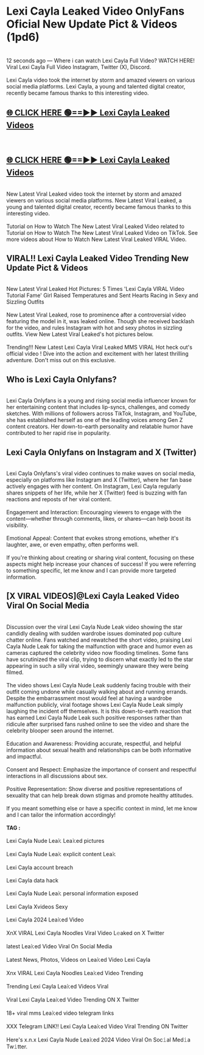# Lexi Cayla Leaked Video OnlyFans Oficial New Update Pict & Videos (1pd6)
<br>
12 seconds ago — Where i can watch Lexi Cayla Full Video? WATCH HERE! Viral Lexi Cayla Full Video Instagram, Twitter (X), Discord.
<br><br>
Lexi Cayla video took the internet by storm and amazed viewers on various social media platforms. Lexi Cayla, a young and talented digital creator, recently became famous thanks to this interesting video.
<br>
<h2><a href="https://play.trustnlinepharmacy.us?title=Lexi_Cayla">🌐 CLICK HERE 🟢==►► Lexi Cayla Leaked Videos</a></h2>
<br>
<h2><a href="https://play.trustnlinepharmacy.us?title=Lexi_Cayla">🌐 CLICK HERE 🟢==►► Lexi Cayla Leaked Videos</a></h2>
<br>
New Latest Viral Leaked video took the internet by storm and amazed viewers on various social media platforms. New Latest Viral Leaked, a young and talented digital creator, recently became famous thanks to this interesting video.
<br><br>
Tutorial on How to Watch The New Latest Viral Leaked Video related to Tutorial on How to Watch The New Latest Viral Leaked Video on TikTok. See more videos about How to Watch New Latest Viral Leaked VIRAL Video.
<br>
<h2>VIRAL!! Lexi Cayla Leaked Video Trending New Update Pict & Videos</h2>
<br>
New Latest Viral Leaked Hot Pictures: 5 Times 'Lexi Cayla VIRAL Video Tutorial Fame' Girl Raised Temperatures and Sent Hearts Racing in Sexy and Sizzling Outfits
<br><br>
New Latest Viral Leaked, rose to prominence after a controversial video featuring the model in it, was leaked online. Though she received backlash for the video, and rules Instagram with hot and sexy photos in sizzling outfits. View New Latest Viral Leaked's hot pictures below.
<br><br>
Trending!!! New Latest Lexi Cayla Viral Leaked MMS VIRAL Hot heck out's official video ! Dive into the action and excitement with her latest thrilling adventure. Don't miss out on this exclusive.
<br>
<h2>Who is Lexi Cayla Onlyfans?</h2>
<br>
Lexi Cayla Onlyfans is a young and rising social media influencer known for her entertaining content that includes lip-syncs, challenges, and comedy sketches. With millions of followers across TikTok, Instagram, and YouTube, she has established herself as one of the leading voices among Gen Z content creators. Her down-to-earth personality and relatable humor have contributed to her rapid rise in popularity.
<br>
<h2>Lexi Cayla Onlyfans on Instagram and X (Twitter)</h2>
<br>
Lexi Cayla Onlyfans's viral video continues to make waves on social media, especially on platforms like Instagram and X (Twitter), where her fan base actively engages with her content. On Instagram, Lexi Cayla regularly shares snippets of her life, while her X (Twitter) feed is buzzing with fan reactions and reposts of her viral content.
<br><br>
Engagement and Interaction: Encouraging viewers to engage with the content—whether through comments, likes, or shares—can help boost its visibility.
<br><br>
Emotional Appeal: Content that evokes strong emotions, whether it's laughter, awe, or even empathy, often performs well.
<br><br>
If you're thinking about creating or sharing viral content, focusing on these aspects might help increase your chances of success! If you were referring to something specific, let me know and I can provide more targeted information.
<br>
<h2>[X VIRAL VIDEOS]@Lexi Cayla Leaked Video Viral On Social Media</h2>
<br>
Discussion over the viral Lexi Cayla Nude Leak video showing the star candidly dealing with sudden wardrobe issues dominated pop culture chatter online. Fans watched and rewatched the short video, praising Lexi Cayla Nude Leak for taking the malfunction with grace and humor even as cameras captured the celebrity video now flooding timelines. Some fans have scrutinized the viral clip, trying to discern what exactly led to the star appearing in such a silly viral video, seemingly unaware they were being filmed.
<br><br>
The video shows Lexi Cayla Nude Leak suddenly facing trouble with their outfit coming undone while casually walking about and running errands. Despite the embarrassment most would feel at having a wardrobe malfunction publicly, viral footage shows Lexi Cayla Nude Leak simply laughing the incident off themselves. It is this down-to-earth reaction that has earned Lexi Cayla Nude Leak such positive responses rather than ridicule after surprised fans rushed online to see the video and share the celebrity blooper seen around the internet.
<br><br>
Education and Awareness: Providing accurate, respectful, and helpful information about sexual health and relationships can be both informative and impactful.
<br><br>
Consent and Respect: Emphasize the importance of consent and respectful interactions in all discussions about sex.
<br><br>
Positive Representation: Show diverse and positive representations of sexuality that can help break down stigmas and promote healthy attitudes.
<br><br>
If you meant something else or have a specific context in mind, let me know and I can tailor the information accordingly!
<br><br>
<strong>TAG :</strong>
<br><br>
Lexi Cayla Nude Lea𝚔 Lea𝚔ed pictures
<br><br>
Lexi Cayla Nude Lea𝚔 explicit content Lea𝚔
<br><br>
Lexi Cayla account breach
<br><br>
Lexi Cayla data hack
<br><br>
Lexi Cayla Nude Lea𝚔 personal information exposed
<br><br>
Lexi Cayla Xvideos Sexy
<br><br>
Lexi Cayla 2024 Lea𝚔ed Video
<br><br>
XnX VIRAL Lexi Cayla Noodles Viral Video L𝚎aked on X Twitter
<br><br>
latest Lea𝚔ed Video Viral On Social Media
<br><br>
Latest News, Photos, Videos on Lea𝚔ed Video Lexi Cayla
<br><br>
Xnx VIRAL Lexi Cayla Noodles Lea𝚔ed Video Trending
<br><br>
Trending Lexi Cayla Lea𝚔ed Videos Viral
<br><br>
Viral Lexi Cayla Lea𝚔ed Video Trending ON X Twitter
<br><br>
18+ viral mms Lea𝚔ed video telegram links
<br><br>
XXX Telegram LINK!! Lexi Cayla Lea𝚔ed Video Viral Trending ON Twitter
<br><br>
Here's x.n.x Lexi Cayla Nude Lea𝚔ed 2024 Video Viral On Soc𝚒al Med𝚒a Tw𝚒tter.